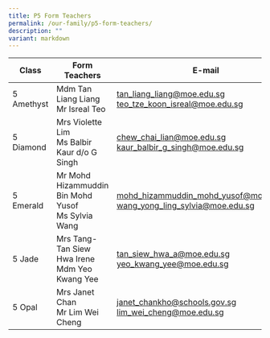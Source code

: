 ```yaml
---
title: P5 Form Teachers
permalink: /our-family/p5-form-teachers/
description: ""
variant: markdown
---
```

| Class | Form Teachers | E-mail |
| -------- | -------- | -------- |
| 5 Amethyst | Mdm Tan Liang Liang<br>Mr Isreal Teo | tan_liang_liang@moe.edu.sg<br>teo_tze_koon_isreal@moe.edu.sg |
| 5 Diamond | Mrs Violette Lim<br>Ms Balbir Kaur d/o G Singh | chew_chai_lian@moe.edu.sg<br>kaur_balbir_g_singh@moe.edu.sg |
| 5 Emerald | Mr Mohd Hizammuddin Bin Mohd Yusof<br>Ms Sylvia Wang | mohd_hizammuddin_mohd_yusof@moe.edu.sg<br>wang_yong_ling_sylvia@moe.edu.sg |
| 5 Jade | Mrs Tang-Tan Siew Hwa Irene<br>Mdm Yeo Kwang Yee | tan_siew_hwa_a@moe.edu.sg<br>yeo_kwang_yee@moe.edu.sg | 
| 5 Opal | Mrs Janet Chan<br>Mr Lim Wei Cheng | janet_chankho@schools.gov.sg<br>lim_wei_cheng@moe.edu.sg |
